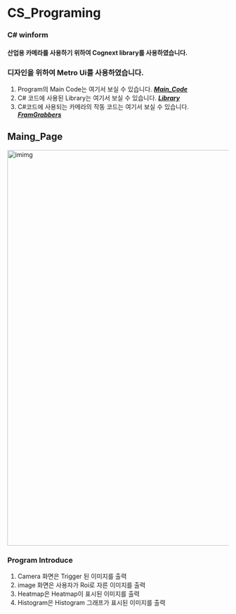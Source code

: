 # CS_Programing

### C# winform
#### 산업용 카메라를 사용하기 위하여 Cognext library를 사용하였습니다.
### 디자인을 위하여 Metro Ui를 사용하였습니다.

1. Program의 Main Code는 여기서 보실 수 있습니다. [**_Main_Code_**](https://github.com/MBV-and-Kids/CS_Programing/tree/main/3grade_Project/3grade_Project)
2. C# 코드에 사용된 Library는 여기서 보실 수 있습니다.  [**_Library_**](https://github.com/MBV-and-Kids/CS_Programing/tree/main/3grade_Project/3grade_Project/bin/Debug)
3. C#코드에 사용되는 카메라의 작동 코드는 여기서 보실 수 있습니다. [**_FramGrabbers_**](https://github.com/MBV-and-Kids/CS_Programing/tree/main/3grade_Project/FramGrabber.cs)

## Maing_Page
<img width="900" alt="imimg" src="https://github.com/MBV-and-Kids/CS_Programing/assets/162086987/28068615-80e1-41bd-91b6-03e7054a66ab">


### Program Introduce

1. Camera 화면은 Trigger 된 이미지를 출력
2. image 화면은 사용자가 Roi로 자른 이미지를 출력
3. Heatmap은 Heatmap이 표시된 이미지를 출력
4. Histogram은 Histogram 그래프가 표시된 이미지를 출력
